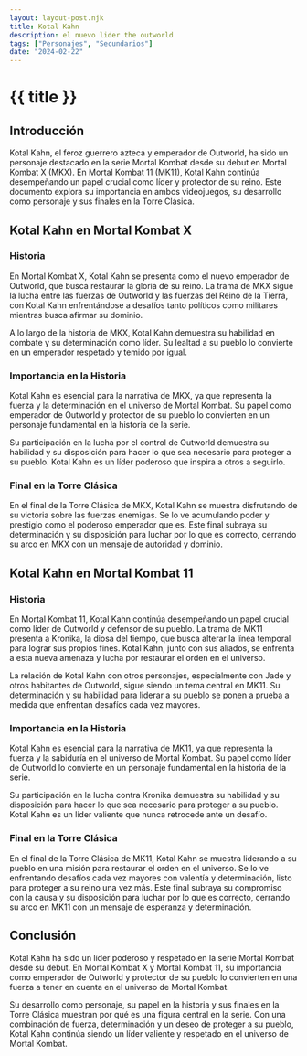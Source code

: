 ```yaml
---
layout: layout-post.njk
title: Kotal Kahn
description: el nuevo lider the outworld
tags: ["Personajes", "Secundarios"]
date: "2024-02-22"
---
```

# {{ title }}


## Introducción

Kotal Kahn, el feroz guerrero azteca y emperador de Outworld, ha sido un personaje destacado en la serie Mortal Kombat desde su debut en Mortal Kombat X (MKX). En Mortal Kombat 11 (MK11), Kotal Kahn continúa desempeñando un papel crucial como líder y protector de su reino. Este documento explora su importancia en ambos videojuegos, su desarrollo como personaje y sus finales en la Torre Clásica.

## Kotal Kahn en Mortal Kombat X

### Historia

En Mortal Kombat X, Kotal Kahn se presenta como el nuevo emperador de Outworld, que busca restaurar la gloria de su reino. La trama de MKX sigue la lucha entre las fuerzas de Outworld y las fuerzas del Reino de la Tierra, con Kotal Kahn enfrentándose a desafíos tanto políticos como militares mientras busca afirmar su dominio.

A lo largo de la historia de MKX, Kotal Kahn demuestra su habilidad en combate y su determinación como líder. Su lealtad a su pueblo lo convierte en un emperador respetado y temido por igual.

### Importancia en la Historia

Kotal Kahn es esencial para la narrativa de MKX, ya que representa la fuerza y la determinación en el universo de Mortal Kombat. Su papel como emperador de Outworld y protector de su pueblo lo convierten en un personaje fundamental en la historia de la serie.

Su participación en la lucha por el control de Outworld demuestra su habilidad y su disposición para hacer lo que sea necesario para proteger a su pueblo. Kotal Kahn es un líder poderoso que inspira a otros a seguirlo.

### Final en la Torre Clásica

En el final de la Torre Clásica de MKX, Kotal Kahn se muestra disfrutando de su victoria sobre las fuerzas enemigas. Se lo ve acumulando poder y prestigio como el poderoso emperador que es. Este final subraya su determinación y su disposición para luchar por lo que es correcto, cerrando su arco en MKX con un mensaje de autoridad y dominio.

## Kotal Kahn en Mortal Kombat 11

### Historia

En Mortal Kombat 11, Kotal Kahn continúa desempeñando un papel crucial como líder de Outworld y defensor de su pueblo. La trama de MK11 presenta a Kronika, la diosa del tiempo, que busca alterar la línea temporal para lograr sus propios fines. Kotal Kahn, junto con sus aliados, se enfrenta a esta nueva amenaza y lucha por restaurar el orden en el universo.

La relación de Kotal Kahn con otros personajes, especialmente con Jade y otros habitantes de Outworld, sigue siendo un tema central en MK11. Su determinación y su habilidad para liderar a su pueblo se ponen a prueba a medida que enfrentan desafíos cada vez mayores.

### Importancia en la Historia

Kotal Kahn es esencial para la narrativa de MK11, ya que representa la fuerza y la sabiduría en el universo de Mortal Kombat. Su papel como líder de Outworld lo convierte en un personaje fundamental en la historia de la serie.

Su participación en la lucha contra Kronika demuestra su habilidad y su disposición para hacer lo que sea necesario para proteger a su pueblo. Kotal Kahn es un líder valiente que nunca retrocede ante un desafío.

### Final en la Torre Clásica

En el final de la Torre Clásica de MK11, Kotal Kahn se muestra liderando a su pueblo en una misión para restaurar el orden en el universo. Se lo ve enfrentando desafíos cada vez mayores con valentía y determinación, listo para proteger a su reino una vez más. Este final subraya su compromiso con la causa y su disposición para luchar por lo que es correcto, cerrando su arco en MK11 con un mensaje de esperanza y determinación.

## Conclusión

Kotal Kahn ha sido un líder poderoso y respetado en la serie Mortal Kombat desde su debut. En Mortal Kombat X y Mortal Kombat 11, su importancia como emperador de Outworld y protector de su pueblo lo convierten en una fuerza a tener en cuenta en el universo de Mortal Kombat.

Su desarrollo como personaje, su papel en la historia y sus finales en la Torre Clásica muestran por qué es una figura central en la serie. Con una combinación de fuerza, determinación y un deseo de proteger a su pueblo, Kotal Kahn continúa siendo un líder valiente y respetado en el universo de Mortal Kombat.